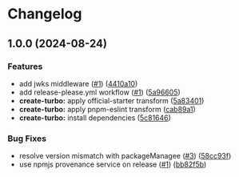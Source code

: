 # Changelog

## 1.0.0 (2024-08-24)


### Features

* add jwks middleware ([#1](https://github.com/waigel/hono-middlewares/issues/1)) ([4410a10](https://github.com/waigel/hono-middlewares/commit/4410a10a2d5d6e6a45bbd02cd399cfbba582d1f6))
* add release-please.yml workflow ([#1](https://github.com/waigel/hono-middlewares/issues/1)) ([5a96605](https://github.com/waigel/hono-middlewares/commit/5a96605cf8472c5238668deb936803f6e48dc11a))
* **create-turbo:** apply official-starter transform ([5a83401](https://github.com/waigel/hono-middlewares/commit/5a834013b6a9652234da6fceb744d6306d056459))
* **create-turbo:** apply pnpm-eslint transform ([cab89a1](https://github.com/waigel/hono-middlewares/commit/cab89a1260aac8cdb480fab2c24f53b06cde000c))
* **create-turbo:** install dependencies ([5c81646](https://github.com/waigel/hono-middlewares/commit/5c81646ea9b7b206a0879a456f193ad210ea112a))


### Bug Fixes

* resolve version mismatch with packageManagee ([#3](https://github.com/waigel/hono-middlewares/issues/3)) ([58cc93f](https://github.com/waigel/hono-middlewares/commit/58cc93f5c2243010b0181c85159dad1b5bd8c795))
* use npmjs provenance service on release ([#1](https://github.com/waigel/hono-middlewares/issues/1)) ([bb82f5b](https://github.com/waigel/hono-middlewares/commit/bb82f5be21e4568886a0123010f97eda213aa32d))
